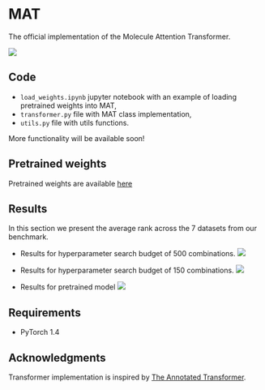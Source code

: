 # MAT
The official implementation of the Molecule Attention Transformer.

![](https://drive.google.com/uc?export=view&id=1KfaI-WmEdkSoHDQd4TdoajXDS9w77eTG)


## Code
- `load_weights.ipynb` jupyter notebook with an example of loading pretrained weights into MAT,
- `transformer.py` file with MAT class implementation,
- `utils.py` file with utils functions.

More functionality will be available soon!


## Pretrained weights
Pretrained weights are available [here](https://drive.google.com/open?id=11-TZj8tlnD7ykQGliO9bCrySJNBnYD2k)


## Results
In this section we present the average rank across the 7 datasets from our benchmark.

- Results for hyperparameter search budget of 500 combinations.
![](https://drive.google.com/uc?export=view&id=1H2qIg4cCvZuPrL-m3-RN0nlw942u6SvY)

- Results for hyperparameter search budget of 150 combinations.
![](https://drive.google.com/uc?export=view&id=1AnideQr3BFbqTDhZsxcnjmvuOvGRP_F3)

- Results for pretrained model
![](https://drive.google.com/uc?export=view&id=1JDmRLc_gl-HGTtsxLW1ASX35SGrqWkXm)


## Requirements
- PyTorch 1.4


## Acknowledgments
Transformer implementation is inspired by [The Annotated Transformer](https://nlp.seas.harvard.edu/2018/04/03/attention.html).
